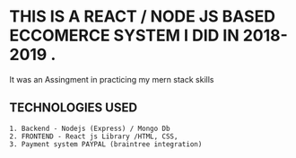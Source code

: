 # THIS IS A REACT / NODE JS BASED ECCOMERCE SYSTEM I DID IN 2018-2019 .
 It was an Assingment in practicing my mern stack skills 
 
 ## TECHNOLOGIES USED
    1. Backend - Nodejs (Express) / Mongo Db
    2. FRONTEND - React js Library /HTML, CSS,
    3. Payment system PAYPAL (braintree integration)
    
